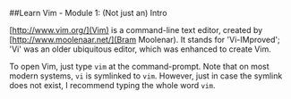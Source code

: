 ##Learn Vim - Module 1: (Not just an) Intro

[http://www.vim.org/](Vim) is a command-line text editor, created by [http://www.moolenaar.net/](Bram Moolenar).
It stands for 'Vi-IMproved'; 'Vi' was an older ubiquitous editor, which was enhanced to create Vim.

To open Vim, just type `vim` at the command-prompt.
Note that on most modern systems, `vi` is symlinked to `vim`.
However, just in case the symlink does not exist, I recommend typing the whole word `vim`.

